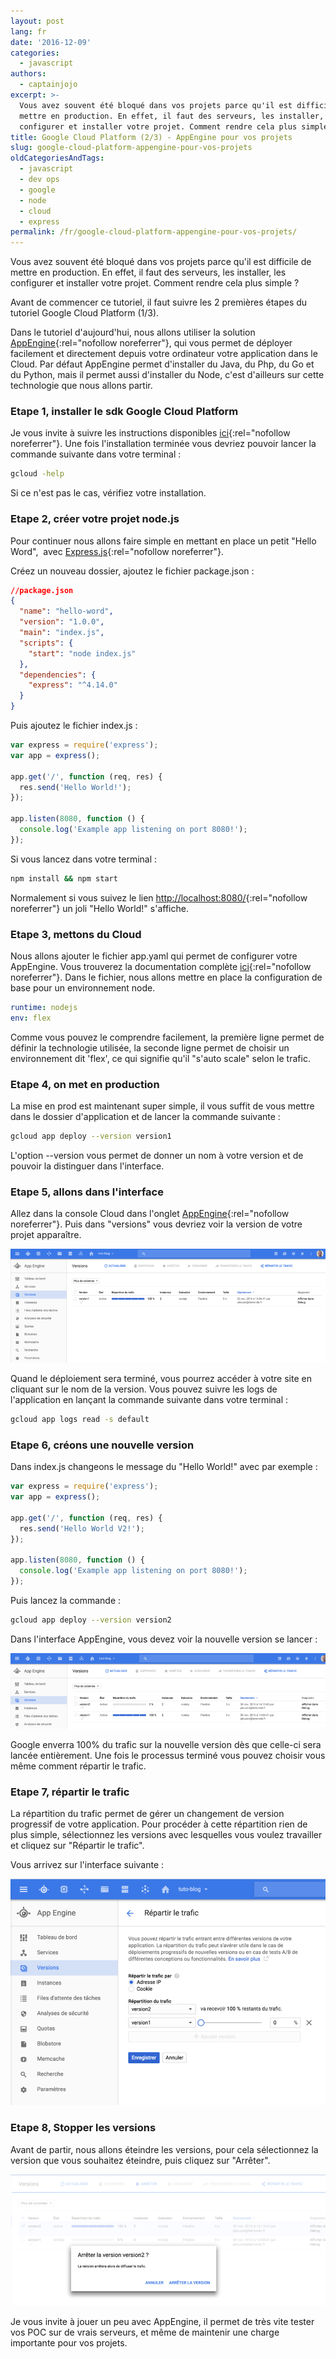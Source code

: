 ```yaml
---
layout: post
lang: fr
date: '2016-12-09'
categories:
  - javascript
authors:
  - captainjojo
excerpt: >-
  Vous avez souvent été bloqué dans vos projets parce qu'il est difficile de
  mettre en production. En effet, il faut des serveurs, les installer, les
  configurer et installer votre projet. Comment rendre cela plus simple ?
title: Google Cloud Platform (2/3) - AppEngine pour vos projets
slug: google-cloud-platform-appengine-pour-vos-projets
oldCategoriesAndTags:
  - javascript
  - dev ops
  - google
  - node
  - cloud
  - express
permalink: /fr/google-cloud-platform-appengine-pour-vos-projets/
---
```


Vous avez souvent été bloqué dans vos projets parce qu'il est difficile de mettre en production.
En effet, il faut des serveurs, les installer, les configurer et installer votre projet.
Comment rendre cela plus simple ?

Avant de commencer ce tutoriel, il faut suivre les 2 premières étapes du tutoriel Google Cloud Platform (1/3).

Dans le tutoriel d'aujourd'hui, nous allons utiliser la solution [AppEngine](https://console.cloud.google.com/appengine){:rel="nofollow noreferrer"}, qui vous permet de déployer facilement et directement depuis votre ordinateur votre application dans le Cloud.
Par défaut AppEngine permet d'installer du Java, du Php, du Go et du Python, mais il permet aussi d'installer du Node, c'est d'ailleurs sur cette technologie que nous allons partir.

### Etape 1, installer le sdk Google Cloud Platform

Je vous invite à suivre les instructions disponibles [ici](https://cloud.google.com/sdk/docs/?hl=fr){:rel="nofollow noreferrer"}. Une fois l'installation terminée vous devriez pouvoir lancer la commande suivante dans votre terminal :

```sh
gcloud -help
```
Si ce n'est pas le cas, vérifiez votre installation.

### Etape 2, créer votre projet node.js

Pour continuer nous allons faire simple en mettant en place un petit "Hello Word",  avec [Express.js](http://expressjs.com/fr/){:rel="nofollow noreferrer"}.

Créez un nouveau dossier, ajoutez le fichier package.json :

```json
//package.json
{
  "name": "hello-word",
  "version": "1.0.0",
  "main": "index.js",
  "scripts": {
    "start": "node index.js"
  },
  "dependencies": {
    "express": "^4.14.0"
  }
}
```

Puis ajoutez le fichier index.js :

```javascript
var express = require('express');
var app = express();

app.get('/', function (req, res) {
  res.send('Hello World!');
});

app.listen(8080, function () {
  console.log('Example app listening on port 8080!');
});
```

Si vous lancez dans votre terminal :

```sh
npm install && npm start
```

Normalement si vous suivez le lien [http://localhost:8080/](http://localhost:8080/){:rel="nofollow noreferrer"} un joli "Hello World!" s'affiche.

### Etape 3, mettons du Cloud

Nous allons ajouter le fichier app.yaml qui permet de configurer votre AppEngine. Vous trouverez la documentation complète [ici](https://cloud.google.com/appengine/docs){:rel="nofollow noreferrer"}. Dans le fichier, nous allons mettre en place la configuration de base pour un environnement node.

```yaml
runtime: nodejs
env: flex
```

Comme vous pouvez le comprendre facilement, la première ligne permet de définir la technologie utilisée, la seconde ligne permet de choisir un environnement dit 'flex', ce qui signifie qu'il "s'auto scale" selon le trafic.

### Etape 4, on met en production

La mise en prod est maintenant super simple, il vous suffit de vous mettre dans le dossier d'application et de lancer la commande suivante :

```sh
gcloud app deploy --version version1
```

L'option --version vous permet de donner un nom à votre version et de pouvoir la distinguer dans l'interface.

### Etape 5, allons dans l'interface

Allez dans la console Cloud dans l'onglet [AppEngine](https://console.cloud.google.com/appengine){:rel="nofollow noreferrer"}.
Puis dans "versions" vous devriez voir la version de votre projet apparaître.


![AppEngine - Google Cloud Platform](/_assets/posts/2016-12-09-google-cloud-platform-appengine-pour-vos-projets/capture-decran-2016-11-30-a-14.05.13.png)

Quand le déploiement sera terminé, vous pourrez accéder à votre site en cliquant sur le nom de la version.
Vous pouvez suivre les logs de l'application en lançant la commande suivante dans votre terminal :

```sh
gcloud app logs read -s default
```

### Etape 6, créons une nouvelle version

Dans index.js changeons le message du "Hello World!" avec par exemple :

```javascript
var express = require('express');
var app = express();

app.get('/', function (req, res) {
  res.send('Hello World V2!');
});

app.listen(8080, function () {
  console.log('Example app listening on port 8080!');
});
```

Puis lancez la commande :

```sh
gcloud app deploy --version version2
```
Dans l'interface AppEngine, vous devez voir la nouvelle version se lancer :

![AppEngine V2 - Google Cloud Platform](/_assets/posts/2016-12-09-google-cloud-platform-appengine-pour-vos-projets/capture-decran-2016-11-30-a-14.13.55.png)

Google enverra 100% du trafic sur la nouvelle version dès que celle-ci sera lancée entièrement.
Une fois le processus terminé vous pouvez choisir vous même comment répartir le trafic.

### Etape 7, répartir le trafic

La répartition du trafic permet de gérer un changement de version progressif de votre application. Pour procéder à cette répartition rien de plus simple, sélectionnez les versions avec lesquelles vous voulez travailler et cliquez sur "Répartir le trafic".

Vous arrivez sur l'interface suivante :

![Répartir le traffic - Google Cloud Platform](/_assets/posts/2016-12-09-google-cloud-platform-appengine-pour-vos-projets/capture-decran-2016-11-30-a-14.18.42.png)

### Etape 8, Stopper les versions

Avant de partir, nous allons éteindre les versions, pour cela sélectionnez la version que vous souhaitez éteindre, puis cliquez sur "Arrêter".

![Arreter - Google Cloud Platform](/_assets/posts/2016-12-09-google-cloud-platform-appengine-pour-vos-projets/capture-decran-2016-11-30-a-14.22.54.png)

Je vous invite à jouer un peu avec AppEngine, il permet de très vite tester vos POC sur de vrais serveurs, et même de maintenir une charge importante pour vos projets.
